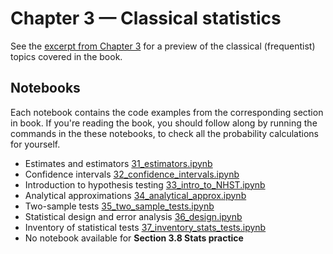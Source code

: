 # Chapter 3 — Classical statistics

See the [excerpt from Chapter 3](https://minireference.com/static/excerpts/noBSstats_part2_preview.pdf#page=17)
for a preview of the classical (frequentist) topics covered in the book.



## Notebooks

Each notebook contains the code examples from the corresponding section in book.
If you're reading the book,
you should follow along by running the commands in the these notebooks,
to check all the probability calculations for yourself.

- Estimates and estimators [31_estimators.ipynb](./31_estimators.ipynb)
- Confidence intervals [32_confidence_intervals.ipynb](./32_confidence_intervals.ipynb)
- Introduction to hypothesis testing [33_intro_to_NHST.ipynb](./33_intro_to_NHST.ipynb)
- Analytical approximations [34_analytical_approx.ipynb](./34_analytical_approx.ipynb)
- Two-sample tests [35_two_sample_tests.ipynb](./35_two_sample_tests.ipynb)
- Statistical design and error analysis [36_design.ipynb](./36_design.ipynb)
- Inventory of statistical tests [37_inventory_stats_tests.ipynb](./37_inventory_stats_tests.ipynb)
- No notebook available for **Section 3.8 Stats practice**



